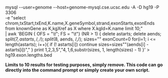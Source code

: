 mysql --user=genome --host=genome-mysql.cse.ucsc.edu -A -D hg19 -P 3306 \
    -e "select chrom,txStart,txEnd,K.name,X.geneSymbol,strand,exonStarts,exonEnds \
     from knownGene as K,kgXref as X where  X.kgId=K.name limit 10;" \
| awk 'BEGIN { OFS = "\t"; FS = "\t"}
(NR > 1) {
    delete astarts;
    delete aends;
    split($7, astarts, /,/);
    split($8, aends, /,/);
    sizes=""
    exonCount=0
    for(i=1; i <= length(astarts); i++){
        if (! astarts[i]) continue
        sizes=sizes""(aends[i] - astarts[i])","
    }
    print $1,$2,$3,$5","$4,1,$6,substr(sizes, 1, length(sizes) - 1)
}' > hg19.exon.lengths.bed

**Limits to 10 results for testing purposes, simply remove.
This code can go directly into the command prompt or simply create your own script.**
